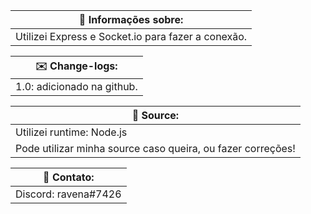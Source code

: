 | 📄 Informações sobre: |
|--------------------|
| Utilizei Express e Socket.io para fazer a conexão. |

| ✉️ Change-logs: |
|--------------------|
| 1.0: adicionado na github. |

| 💽 Source: |
|--------------------|
| Utilizei runtime: Node.js |
| Pode utilizar minha source caso queira, ou fazer correções! |

| 📲 Contato: |
|-------------|
| Discord: ravena#7426 |
